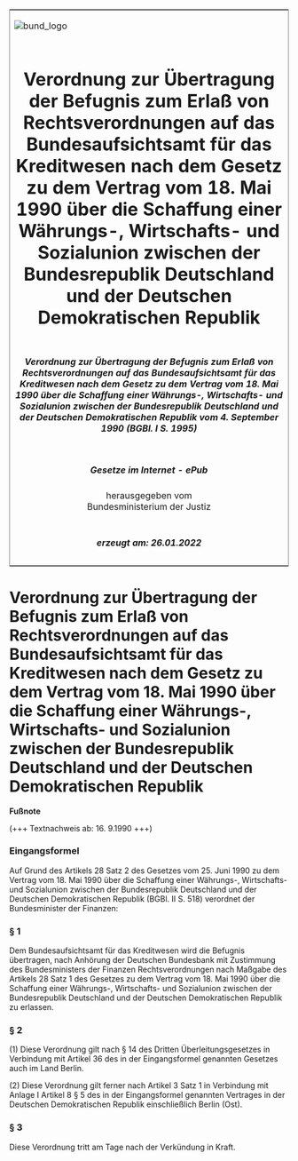 <span id="DECKBLATT.html"></span>

<table border="0" frame="border" width="100%">

<tr valign="top">

<td align="left">

![bund\_logo](BfJ_2021_Web_de_de.gif)

</td>

<td align="right">

 

</td>

</tr>

<tr align="center" valign="middle">

<td colspan="2">

# Verordnung zur Übertragung der Befugnis zum Erlaß von Rechtsverordnungen auf das Bundesaufsichtsamt für das Kreditwesen nach dem Gesetz zu dem Vertrag vom 18. Mai 1990 über die Schaffung einer Währungs-, Wirtschafts- und Sozialunion zwischen der Bundesrepublik Deutschland und der Deutschen Demokratischen Republik

</td>

</tr>

<tr align="center" valign="middle">

<td colspan="2">

##### Verordnung zur Übertragung der Befugnis zum Erlaß von Rechtsverordnungen auf das Bundesaufsichtsamt für das Kreditwesen nach dem Gesetz zu dem Vertrag vom 18. Mai 1990 über die Schaffung einer Währungs-, Wirtschafts- und Sozialunion zwischen der Bundesrepublik Deutschland und der Deutschen Demokratischen Republik vom 4. September 1990 (BGBl. I S. 1995)

</td>

</tr>

<tr align="center" valign="middle">

<td colspan="2">

  
  

##### Gesetze im Internet - ePub  
  
herausgegeben vom  
Bundesministerium der Justiz

</td>

</tr>

<tr align="center" valign="bottom">

<td colspan="2">

  
  

##### erzeugt am: 26.01.2022

</td>

</tr>

</table>

<span id="BJNR019950990.html"></span>

# Verordnung zur Übertragung der Befugnis zum Erlaß von Rechtsverordnungen auf das Bundesaufsichtsamt für das Kreditwesen nach dem Gesetz zu dem Vertrag vom 18. Mai 1990 über die Schaffung einer Währungs-, Wirtschafts- und Sozialunion zwischen der Bundesrepublik Deutschland und der Deutschen Demokratischen Republik

<div>

  
**Fußnote**

<div class="jnhtml">

<div>

<div class="jurAbsatz">

(+++ Textnachweis ab: 16. 9.1990 +++)

</div>

</div>

</div>

</div>

<span id="BJNR019950990BJNE000100308.html"></span>

### Eingangsformel  

<div>

<div class="jnhtml">

<div>

<div class="jurAbsatz">

Auf Grund des Artikels 28 Satz 2 des Gesetzes vom 25. Juni 1990 zu dem
Vertrag vom 18. Mai 1990 über die Schaffung einer Währungs-,
Wirtschafts- und Sozialunion zwischen der Bundesrepublik Deutschland und
der Deutschen Demokratischen Republik (BGBl. II S. 518) verordnet der
Bundesminister der Finanzen:

</div>

</div>

</div>

</div>

<span id="BJNR019950990BJNE000200308.html"></span>

### § 1  

<div>

<div class="jnhtml">

<div>

<div class="jurAbsatz">

Dem Bundesaufsichtsamt für das Kreditwesen wird die Befugnis übertragen,
nach Anhörung der Deutschen Bundesbank mit Zustimmung des
Bundesministers der Finanzen Rechtsverordnungen nach Maßgabe des
Artikels 28 Satz 1 des Gesetzes zu dem Vertrag vom 18. Mai 1990 über die
Schaffung einer Währungs-, Wirtschafts- und Sozialunion zwischen der
Bundesrepublik Deutschland und der Deutschen Demokratischen Republik zu
erlassen.

</div>

</div>

</div>

</div>

<span id="BJNR019950990BJNE000300308.html"></span>

### § 2  

<div>

<div class="jnhtml">

<div>

<div class="jurAbsatz">

(1) Diese Verordnung gilt nach § 14 des Dritten Überleitungsgesetzes in
Verbindung mit Artikel 36 des in der Eingangsformel genannten Gesetzes
auch im Land Berlin.

</div>

<div class="jurAbsatz">

(2) Diese Verordnung gilt ferner nach Artikel 3 Satz 1 in Verbindung mit
Anlage I Artikel 8 § 5 des in der Eingangsformel genannten Vertrages in
der Deutschen Demokratischen Republik einschließlich Berlin (Ost).

</div>

</div>

</div>

</div>

<span id="BJNR019950990BJNE000400308.html"></span>

### § 3  

<div>

<div class="jnhtml">

<div>

<div class="jurAbsatz">

Diese Verordnung tritt am Tage nach der Verkündung in Kraft.

</div>

</div>

</div>

</div>
